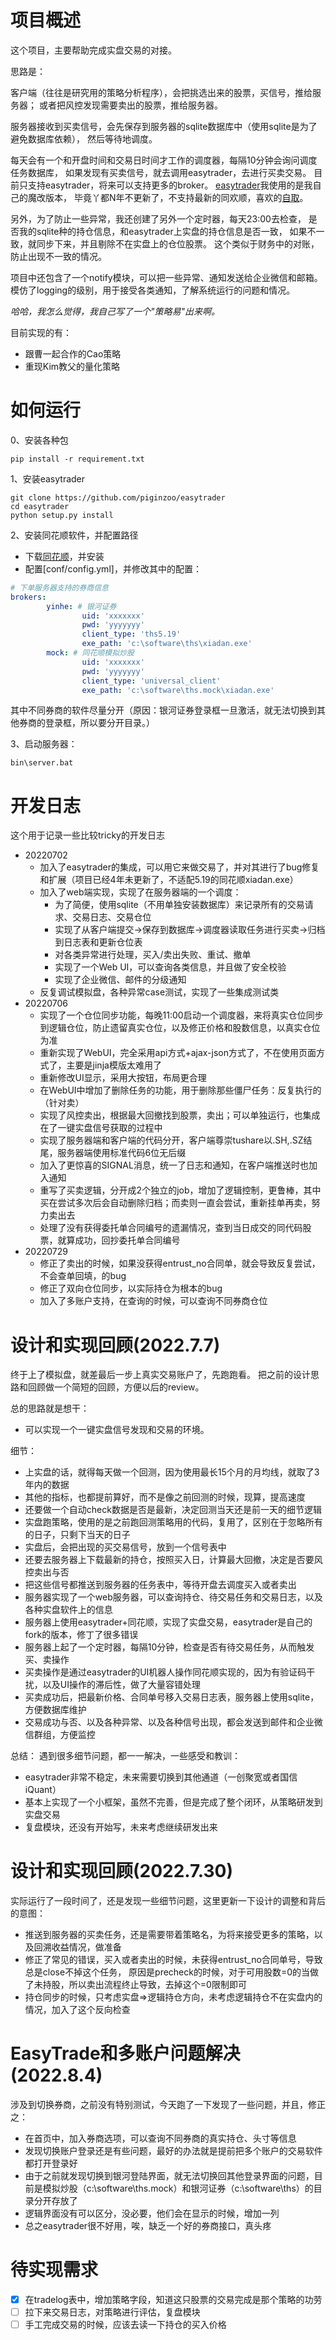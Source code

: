 # 项目概述

这个项目，主要帮助完成实盘交易的对接。

思路是：

客户端（往往是研究用的策略分析程序），会把挑选出来的股票，买信号，推给服务器；
或者把风控发现需要卖出的股票，推给服务器。

服务器接收到买卖信号，会先保存到服务器的sqlite数据库中（使用sqlite是为了避免数据库依赖），
然后等待地调度。

每天会有一个和开盘时间和交易日时间才工作的调度器，每隔10分钟会询问调度任务数据库，
如果发现有买卖信号，就去调用easytrader，去进行买卖交易。
目前只支持easytrader，将来可以支持更多的broker。
[easytrader](https://github.com/piginzoo/easytrader)我使用的是我自己的魔改版本，
毕竟丫都N年不更新了，不支持最新的同欢顺，喜欢的[自取](https://github.com/piginzoo/easytrader)。

另外，为了防止一些异常，我还创建了另外一个定时器，每天23:00去检查，
是否我的sqlite种的持仓信息，和easytrader上实盘的持仓信息是否一致，
如果不一致，就同步下来，并且剔除不在实盘上的仓位股票。
这个类似于财务中的对账，防止出现不一致的情况。

项目中还包含了一个notify模块，可以把一些异常、通知发送给企业微信和邮箱。
模仿了logging的级别，用于接受各类通知，了解系统运行的问题和情况。

*哈哈，我怎么觉得，我自己写了一个"策略易"出来啊。*

目前实现的有：
- 跟曹一起合作的Cao策略
- 重现Kim教父的量化策略

# 如何运行

0、安装各种包

```
pip install -r requirement.txt
```

1、安装easytrader

```
git clone https://github.com/piginzoo/easytrader
cd easytrader
python setup.py install 
```

2、安装同花顺软件，并配置路径

- 下载[同花顺](https://download.10jqka.com.cn/free/)，并安装
- 配置[conf/config.yml]，并修改其中的配置：
```yaml
# 下单服务器支持的券商信息
brokers:
        yinhe: # 银河证券
                uid: 'xxxxxxx'
                pwd: 'yyyyyyy'
                client_type: 'ths5.19'
                exe_path: 'c:\software\ths\xiadan.exe'
        mock: # 同花顺模拟炒股
                uid: 'xxxxxxx'
                pwd: 'yyyyyyy'
                client_type: 'universal_client'
                exe_path: 'c:\software\ths.mock\xiadan.exe'
```
其中不同券商的软件尽量分开（原因：银河证券登录框一旦激活，就无法切换到其他券商的登录框，所以要分开目录。）

3、启动服务器：
```batch
bin\server.bat
```

# 开发日志

这个用于记录一些比较tricky的开发日志


- 20220702
  - 加入了easytrader的集成，可以用它来做交易了，并对其进行了bug修复和扩展（项目已经4年未更新了，不适配5.19的同花顺xiadan.exe）    
  - 加入了web端实现，实现了在服务器端的一个调度：
    - 为了简便，使用sqlite（不用单独安装数据库）来记录所有的交易请求、交易日志、交易仓位
    - 实现了从客户端提交->保存到数据库->调度器读取任务进行买卖->归档到日志表和更新仓位表
    - 对各类异常进行处理，买入/卖出失败、重试、撤单
    - 实现了一个Web UI，可以查询各类信息，并且做了安全校验
    - 实现了企业微信、邮件的分级通知
  - 反复调试模拟盘，各种异常case测试，实现了一些集成测试类
- 20220706
    - 实现了一个仓位同步功能，每晚11:00启动一个调度器，来将真实仓位同步到逻辑仓位，防止遗留真实仓位，以及修正价格和股数信息，以真实仓位为准
    - 重新实现了WebUI，完全采用api方式+ajax-json方式了，不在使用页面方式了，主要是jinja模版太难用了
    - 重新修改UI显示，采用大按钮，布局更合理
    - 在WebUI中增加了删除任务的功能，用于删除那些僵尸任务：反复执行的（针对卖）
    - 实现了风控卖出，根据最大回撤找到股票，卖出；可以单独运行，也集成在了一键实盘信号获取的过程中
    - 实现了服务器端和客户端的代码分开，客户端尊崇tushare以.SH,.SZ结尾，服务器端使用标准代码6位无后缀
    - 加入了更惊喜的SIGNAL消息，统一了日志和通知，在客户端推送时也加入通知
    - 重写了买卖逻辑，分开成2个独立的job，增加了逻辑控制，更鲁棒，其中买在尝试多次后会自动删除归档；而卖则一直会尝试，重新挂单再卖，努力卖出去
    - 处理了没有获得委托单合同编号的遗漏情况，查到当日成交的同代码股票，就算成功，回抄委托单合同编号
- 20220729
  - 修正了卖出的时候，如果没获得entrust_no合同单，就会导致反复尝试，不会查单回填，的bug
  - 修正了双向仓位同步，以实际持仓为根本的bug
  - 加入了多账户支持，在查询的时候，可以查询不同券商仓位
  
# 设计和实现回顾(2022.7.7)
终于上了模拟盘，就差最后一步上真实交易账户了，先跑跑看。
把之前的设计思路和回顾做一个简短的回顾，方便以后的review。

总的思路就是想干：
- 可以实现一个一键实盘信号发现和交易的环境。

细节：
- 上实盘的话，就得每天做一个回测，因为使用最长15个月的月均线，就取了3年内的数据
- 其他的指标，也都提前算好，而不是像之前回测的时候，现算，提高速度
- 还要做一个自动check数据是否是最新，决定回测当天还是前一天的细节逻辑
- 实盘跑策略，使用的是之前跑回测策略用的代码，复用了，区别在于忽略所有的日子，只剩下当天的日子
- 实盘后，会把出现的买交易信号，放到一个信号表中
- 还要去服务器上下载最新的持仓，按照买入日，计算最大回撤，决定是否要风控卖出与否
- 把这些信号都推送到服务器的任务表中，等待开盘去调度买入或者卖出
- 服务器实现了一个web服务器，可以查询持仓、待交易任务和交易日志，以及各种实盘软件上的信息
- 服务器上使用easytrader+同花顺，实现了实盘交易，easytrader是自己的fork的版本，修丁了很多错误
- 服务器上起了一个定时器，每隔10分钟，检查是否有待交易任务，从而触发买、卖操作
- 买卖操作是通过easytrader的UI机器人操作同花顺实现的，因为有验证码干扰，以及UI操作的滞后性，做了大量容错处理
- 买卖成功后，把最新价格、合同单号移入交易日志表，服务器上使用sqlite，方便数据库维护
- 交易成功与否、以及各种异常、以及各种信号出现，都会发送到邮件和企业微信群组，方便监控

总结：
遇到很多细节问题，都一一解决，一些感受和教训：
- easytrader非常不稳定，未来需要切换到其他通道（一创聚宽或者国信iQuant）
- 基本上实现了一个小框架，虽然不完善，但是完成了整个闭环，从策略研发到实盘交易
- 复盘模块，还没有开始写，未来考虑继续研发出来

# 设计和实现回顾(2022.7.30)

实际运行了一段时间了，还是发现一些细节问题，这里更新一下设计的调整和背后的意图：
- 推送到服务器的买卖任务，还是需要带着策略名，为将来接受更多的策略，以及回溯收益情况，做准备
- 修正了常见的错误，买入或者卖出的时候，未获得entrust_no合同单号，导致总是close不掉这个任务，
  原因是precheck的时候，对于可用股数=0的当做了未持股，所以卖出流程终止导致，去掉这个=0限制即可
- 持仓同步的时候，只考虑实盘=>逻辑持仓方向，未考虑逻辑持仓不在实盘内的情况，加入了这个反向检查
  
# EasyTrade和多账户问题解决(2022.8.4)
涉及到切换券商，之前没有特别测试，今天跑了一下发现了一些问题，并且，修正之：
- 在首页中，加入券商选项，可以查询不同券商的真实持仓、头寸等信息
- 发现切换账户登录还是有些问题，最好的办法就是提前把多个账户的交易软件都打开登录好
- 由于之前就发现切换到银河登陆界面，就无法切换回其他登录界面的问题，目前是模拟炒股（c:\software\ths.mock）和银河证券（c:\software\ths）的目录分开存放了
- 逻辑界面没有可以区分，没必要，他们会在显示的时候，增加一列
- 总之easytrader很不好用，唉，缺乏一个好的券商接口，真头疼

# 待实现需求
- [X] 在tradelog表中，增加策略字段，知道这只股票的交易完成是那个策略的功劳
- [ ] 拉下来交易日志，对策略进行评估，复盘模块 
- [ ] 手工完成交易的时候，应该去读一下持仓的买入价格 

